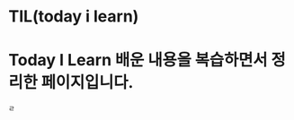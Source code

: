 # TIL(today i learn)

# Today I Learn 배운 내용을 복습하면서 정리한 페이지입니다.
   
     
   
  
   
   
     
    ㄹ 
 

